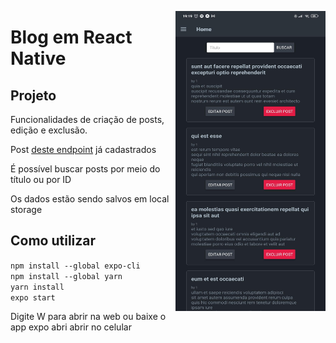 <img align="right" width="240" height="480" alt="home do blog" src="https://github.com/KistVictor/Blog_React-Native/blob/main/src/doc/home.jpg" ></img><h1>Blog em React Native</h1>

<h2>Projeto</h2>
<p>Funcionalidades de criação de posts, edição e exclusão.</p>
<p>Post <a href="https://jsonplaceholder.typicode.com/posts">deste endpoint</a> já cadastrados</p>
<p>É possível buscar posts por meio do título ou por ID</p>
<p>Os dados estão sendo salvos em local storage</p>

<h2>Como utilizar</h2>
<code>npm install --global expo-cli</code><br>
<code>npm install --global yarn</code><br>
<code>yarn install</code><br>
<code>expo start</code><br>
<p>Digite W para abrir na web ou baixe o app expo abri abrir no celular</p>

